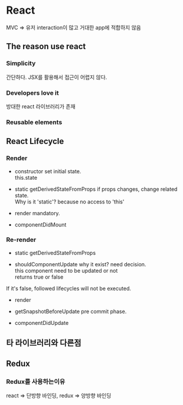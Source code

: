 # React

MVC => 유저 interaction이 많고 거대한 app에 적합하지 않음

## The reason use react

### Simplicity

간단하다. JSX를 활용해서 접근이 어렵지 않다.

### Developers love it

방대한 react 라이브러리가 존재

### Reusable elements

## React Lifecycle

### Render

- constructor
  set initial state.
  <br> this.state

- static getDerivedStateFromProps
  if props changes, change related state.
  <br> Why is it 'static'? because no access to 'this'

* render
  mandatory.

- componentDidMount

### Re-render

- static getDerivedStateFromProps

* shouldComponentUpdate
  why it exist? need decision.
  <br/> this component need to be updated or not
  <br/> returns true or false

If it's false, followed lifecycles will not be executed.

- render

- getSnapshotBeforeUpdate
  pre commit phase.

* componentDidUpdate

## 타 라이브러리와 다른점

## Redux

### Redux를 사용하는이유

react => 단방향 바인딩, redux => 양방향 바인딩
